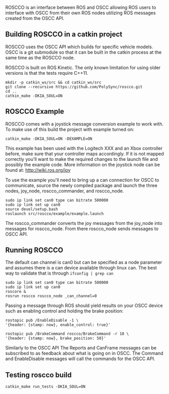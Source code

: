 ROSCCO is an interface between ROS and OSCC allowing ROS users to interface with
OSCC from their own ROS nodes utilizing ROS messages created from the OSCC API.


## Building ROSCCO in a catkin project

ROSCCO uses the OSCC API which builds for specific vehicle models. OSCC is a
git submodule so that it can be built in the catkin process at the same time as
the ROSCCO node.

ROSCCO is built on ROS Kinetic. The only known limitation for using older
versions is that the tests require C++11.

```
mkdir -p catkin_ws/src && cd catkin_ws/src
git clone --recursive https://github.com/PolySync/roscco.git
cd ..
catkin_make -DKIA_SOUL=ON
```

## ROSCCO Example

ROSCCO comes with a joystick message conversion example to work with. To make
use of this build the project with example turned on:

```
catkin_make -DKIA_SOUL=ON -DEXAMPLE=ON
```

This example has been used with the Logitech XXX and an Xbox controller before,
make sure that your controller maps accordingly. If it is not mapped correctly
you'll want to make the required changes to the launch file and possibly the
example code. More information on the joystick node can be found at:
http://wiki.ros.org/joy

To use the example you'll need to bring up a can connection for OSCC to
communicate, source the newly compiled package and launch the three nodes,
joy_node, roscco_commander, and roscco_node.

```
sudo ip link set can0 type can bitrate 500000
sudo ip link set up can0
source devel/setup.bash
roslaunch src/roscco/example/example.launch
```

The roscco_commander converts the joy messages from the joy_node into messages
for roscco_node. From there roscco_node sends messages to OSCC API.

## Running ROSCCO

The default can channel is can0 but can be specified as a node parameter and
assumes there is a can device available through linux can. The best way to
validate that is through `ifconfig | grep can`

```
sudo ip link set can0 type can bitrate 500000
sudo ip link set up can0
roscore &
rosrun roscco roscco_node _can_channel=0
```

Passing a message through ROS should yield results on your OSCC device such as
enabling control and holding the brake position:
```
rostopic pub /EnableDisable -1 \
'{header: {stamp: now}, enable_control: true}'

rostopic pub /BrakeCommand roscco/BrakeCommand -r 10 \
'{header: {stamp: now}, brake_position: 50}'
```

Similarly to the OSCC API The Reports and CanFrame messages can be
subscribed to as feedback about what is going on in OSCC. The Command and
EnableDisable messages will call the commands for the OSCC API.

## Testing roscco build

```
catkin_make run_tests -DKIA_SOUL=ON
```
